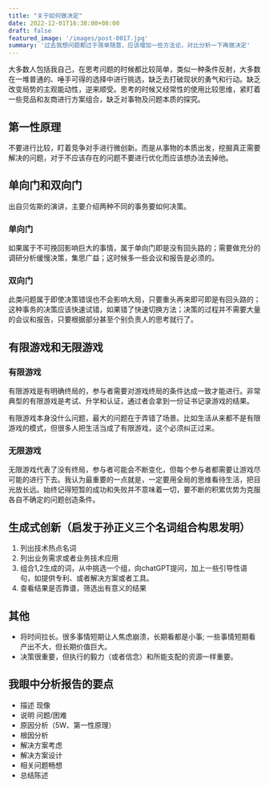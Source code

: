 ```yaml
---
title: "关于如何做决定"
date: 2022-12-01T16:38:00+08:00
draft: false
featured_image: '/images/post-0017.jpg'
summary: '过去我想问题都过于简单随意，应该增加一些方法论，对比分析一下再做决定'
---
```


大多数人包括我自己，在思考问题的时候都比较简单，类似一种条件反射，大多数在一堆普通的、唾手可得的选择中进行挑选，缺乏去打破现状的勇气和行动。缺乏改变局势的主观能动性，逆来顺受。思考的时候又经常性的使用比较思维，紧盯着一些竞品和友商进行方案组合，缺乏对事物及问题本质的探究。

## 第一性原理

不要进行比较，盯着竞争对手进行微创新。而是从事物的本质出发，挖掘真正需要解决的问题，对于不应该存在的问题不要进行优化而应该想办法去掉他。

## 单向门和双向门

出自贝佐斯的演讲，主要介绍两种不同的事务要如何决策。

### 单向门

如果属于不可挽回影响巨大的事情，属于单向门即是没有回头路的；需要做充分的调研分析缓慢决策，集思广益；这时候多一些会议和报告是必须的。

### 双向门

此类问题属于即使决策错误也不会影响大局，只要重头再来即可即是有回头路的；这种事务的决策应该快速试错，如果错了快速切换方法；决策的过程并不需要大量的会议和报告，只要根据部分甚至个别负责人的思考就行了。

## 有限游戏和无限游戏

### 有限游戏

有限游戏是有明确终局的，参与者需要对游戏终局的条件达成一致才能进行。非常典型的有限游戏是考试、升学和认证，通过者会拿到一份证书记录游戏的结果。

有限游戏本身没什么问题，最大的问题在于弄错了场景。比如生活从来都不是有限游戏的模式，但很多人把生活当成了有限游戏，这个必须纠正过来。

### 无限游戏

无限游戏代表了没有终局，参与者可能会不断变化，但每个参与者都需要让游戏尽可能的进行下去。我认为最重要的一点就是，一定要用全局的思维看待生活，把目光放长远。始终记得短暂的成功和失败并不意味着一切，要不断的积累优势为克服各自不确定的问题创造条件。

## 生成式创新（启发于孙正义三个名词组合构思发明）

1. 列出技术热点名词
2. 列出业务需求或者业务技术应用
3. 组合1,2生成的词，从中挑选一个组，向chatGPT提问，加上一些引导性语句，如提供专利、或者解决方案或者工具。
4. 查看结果是否靠谱，筛选出有意义的结果

## 其他

- 将时间拉长。很多事情短期让人焦虑崩溃，长期看都是小事; 一些事情短期看产出不大，但长期价值巨大。
- 决策很重要，但执行的毅力（或者信念）和所能支配的资源一样重要。

## 我眼中分析报告的要点

- 描述 现像
- 说明 问题/困难
- 原因分析（5W、第一性原理）
- 根因分析
- 解决方案考虑
- 解决方案设计
- 相关问题畅想
- 总结陈述